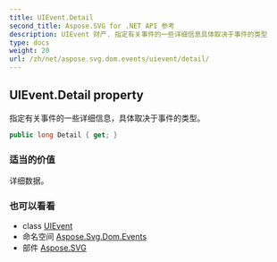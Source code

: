 ```yaml
---
title: UIEvent.Detail
second_title: Aspose.SVG for .NET API 参考
description: UIEvent 财产. 指定有关事件的一些详细信息具体取决于事件的类型
type: docs
weight: 20
url: /zh/net/aspose.svg.dom.events/uievent/detail/
---
```

## UIEvent.Detail property

指定有关事件的一些详细信息，具体取决于事件的类型。

```csharp
public long Detail { get; }
```

### 适当的价值

详细数据。

### 也可以看看

* class [UIEvent](../)
* 命名空间 [Aspose.Svg.Dom.Events](../../uievent/)
* 部件 [Aspose.SVG](../../../)


